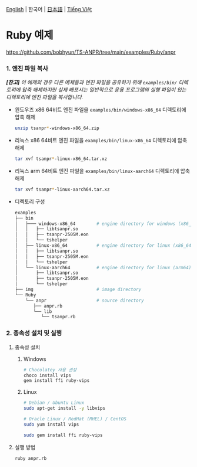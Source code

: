 [English](../../) | 한국어 | [日本語](../ja-JP/) | [Tiếng Việt](../vi-VN/)

# Ruby 예제

https://github.com/bobhyun/TS-ANPR/tree/main/examples/Ruby/anpr

### 1. 엔진 파일 복사

_**[참고]** 이 예제의 경우 다른 예제들과 엔진 파일을 공유하기 위해 `examples/bin/` 디렉토리에 압축 해제하지만 실제 배포시는 일반적으로 응용 프로그램의 실행 파일이 있는 디렉토리에 엔진 파일을 복사합니다._

- 윈도우즈 x86 64비트
  엔진 파일을 `examples/bin/windows-x86_64` 디렉토리에 압축 해제
  ```sh
  unzip tsanpr*-windows-x86_64.zip
  ```
- 리눅스 x86 64비트
  엔진 파일을 `examples/bin/linux-x86_64` 디렉토리에 압축 해제
  ```sh
  tar xvf tsanpr*-linux-x86_64.tar.xz
  ```
- 리눅스 arm 64비트
  엔진 파일을 `examples/bin/linux-aarch64` 디렉토리에 압축 해제
  ```sh
  tar xvf tsanpr*-linux-aarch64.tar.xz
  ```
- 디렉토리 구성
  ```sh
  examples
  ├── bin
  │   ├─── windows-x86_64        # engine directory for windows (x86_64)
  │   │   ├── libtsanpr.so
  │   │   ├── tsanpr-2505M.eon
  │   │   └── tshelper
  │   ├── linux-x86_64           # engine directory for linux (x86_64)
  │   │   ├── libtsanpr.so
  │   │   ├── tsanpr-2505M.eon
  │   │   └── tshelper
  │   └── linux-aarch64          # engine directory for linux (arm64)
  │       ├── libtsanpr.so
  │       ├── tsanpr-2505M.eon
  │       └── tshelper
  ├── img                        # image directory
  └── Ruby
      └── anpr                   # source directory
         ├── anpr.rb
         └── lib
            └── tsanpr.rb
  ```

### 2. 종속성 설치 및 실행

1. 종속성 설치

   1. Windows

      ```sh
      # Chocolatey 사용 권장
      choco install vips
      gem install ffi ruby-vips
      ```

   2. Linux

      ```sh
      # Debian / Ubuntu Linux
      sudo apt-get install -y libvips

      # Oracle Linux / RedHat (RHEL) / CentOS
      sudo yum install vips

      sudo gem install ffi ruby-vips
      ```

2. 실행 방법

   ```sh
   ruby anpr.rb
   ```

